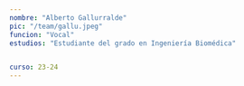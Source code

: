 ```yaml
---
nombre: "Alberto Gallurralde"
pic: "/team/gallu.jpeg"
funcion: "Vocal"
estudios: "Estudiante del grado en Ingeniería Biomédica"


curso: 23-24
---
```

